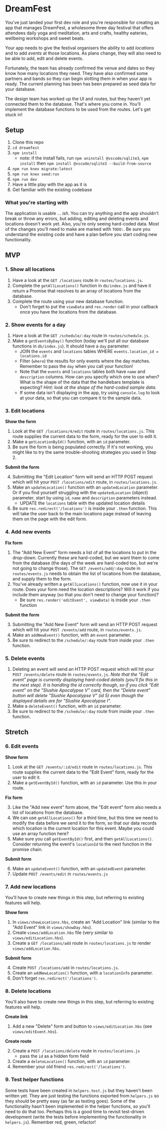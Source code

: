 # DreamFest

You've just landed your first dev role and you're responsible for creating an app that manages DreamFest, a wholesome three day festival that offers attendees daily yoga and meditation, arts and crafts, healthy eateries, wellbeing workshops and sweet beats.

Your app needs to give the festival organisers the ability to add _locations_ and to add _events_ at those locations. As plans change, they will also need to be able to add, edit and delete events.

Fortunately, the team has already confirmed the venue and dates so they know how many locations they need. They have also confirmed some partners and bands so they can begin slotting them in when your app is ready. The current planning has been has been prepared as seed data for your database.

The design team has worked up the UI and routes, but they haven't yet connected them to the database. That's where you come in. You'll implement the database functions to be used from the routes. Let's get stuck in!

## Setup

1. Clone this repo
1. `cd dreamfest`
1. `npm install`
    * note: if the install fails, run `npm uninstall @vscode/sqlite3`, `npm install` then `npm install @vscode/sqlite3 --build-from-source`
1. `npm run knex migrate:latest`
1. `npm run knex seed:run`
1. `npm run dev`
1. Have a little play with the app as it is
1. Get familiar with the existing codebase

### What you're starting with

The application is usable ... _ish_. You can try anything and the app shouldn't break or throw any errors, but adding, editing and deleting events and locations doesn't work yet. Also, you're only seeing hard-coded data. Most of the changes you'll need to make are marked with `TODO:`. Be sure you understand the existing code and have a plan before you start coding new functionality.

## MVP

### 1. Show all locations

1. Have a look at the `GET /locations` route in `routes/locations.js`.
1. Complete the `getAllLocations()` function in `db/index.js` and have it return a Promise that resolves to an array of locations from the database.
1. Complete the route using your new database function.
    * Don't forget to put the `viewData` and `res.render` call in your callback once you have the locations from the database.

### 2. Show events for a day

1. Have a look at the `GET /schedule/:day` route in `routes/schedule.js`.
1. Make a `getEventsByDay()` function (today we'll put all our database functions in `db/index.js`). It should have a `day` parameter.
    * JOIN the `events` and `locations` tables WHERE `events.location_id = locations.id`
    * Filter (`where`) the results for only events where the day matches. Remember to pass the `day` when you call your function!
    * Note that the `events` and `locations` tables both have `name` and `description` columns. How can you specify which one to use when? What is the shape of the data that the handlebars template is expecting? _Hint: look at the shape of the hard-coded sample data._
    * If some data isn't displaying in the app, try using `console.log` to look at your data, so that you can compare it to the sample data.

### 3. Edit locations

**Show the form**

1. Look at the `GET /locations/4/edit` route in `routes/locations.js`. This route supplies the current data to the form, ready for the user to edit it.
2. Make a `getLocationById()` function, with an `id` parameter.
3. Be sure the form is being populated correctly. If it's not working, you might like to try the same trouble-shooting strategies you used in Step 2.

**Submit the form**

4. Submitting the "Edit Location" form will send an HTTP POST request which will hit your `POST /locations/edit` route, in `routes/locations.js`.
5. Make an `updateLocation()` function with an `updatedLocation` parameter. Or if you find yourself struggling with the `updatedLocation` (object) parameter, start by using `id`, `name` and `description` parameters instead. 
    * UPDATE the `locations` table with the updated location details
6. Be sure `res.redirect('/locations')` is inside your `.then` function. This will take the user back to the main locations page instead of leaving them on the page with the edit form. 

### 4. Add new events

**Fix form**

1. The "Add New Event" form needs a list of all the locations to put in the drop-down. Currently these are hard-coded, but we want them to come from the database (the days of the week are hard-coded too, but we're not going to change those). The `GET /events/add/:day` route in `routes/events.js` needs to obtain the list of locations from the database, and supply them to the form. 
2. You've already written a `getAllLocations()` function, now use it in your route. Does your form need the location descriptions? Will it work if you include them anyway (so that you don't need to change your function)? 
    * Be sure `res.render('editEvent', viewData)` is inside your `.then` function

**Submit the form**

3. Submitting the "Add New Event" form will send an HTTP POST request which will hit your `POST /events/add` route, in `routes/events.js`.
4. Make an `addNewEvent()` function, with an `event` parameter.
5. Be sure to redirect to the `/schedule/:day` route from inside your `.then` function.

### 5. Delete events

1. Deleting an event will send an HTTP POST request which will hit your `POST /events/delete` route in `routes/events.js`.
_Note that the "Edit event" page is currently displaying hard-coded details (you'll fix this in the next step). It is handling the id correctly though, so if you click "Edit event" on the "Slushie Apocalypse V" card, then the "Delete event" button will delete "Slushie Apocalypse V" (id 5) even though the displayed details are for "Slushie Apocalypse I"._
1. Make a `deleteEvent()` function, with an `id` parameter.
1. Be sure to redirect to the `/schedule/:day` route from inside your `.then` function.

## Stretch

### 6. Edit events

**Show form**

1. Look at the `GET /events/:id/edit` route in `routes/locations.js`. This route supplies the current data to the "Edit Event" form, ready for the user to edit it.
2. Make a `getEventById()` function, with an `id` parameter. Use this in your route. 

**Fix form**

3. Like the "Add new event" form above, the "Edit event" form also needs a list of locations from the database. 
4. We can use `getAllLocations()` for a third time, but this time we need to modify the data before we send it to the form, so that our data records which location is the current location for this event. Maybe you could use an array function here? 
5. Make sure you call `getEventById()` first, and then `getAllLocations()`. Consider returning the event's `locationId` to the next function in the promise chain.

**Submit form**

6. Make an `updateEvent()` function, with an `updatedEvent` parameter.
7. Update `POST /events/edit` in `routes/events.js`

### 7. Add new locations

You'll have to create new things in this step, but referring to existing features will help.

**Show form**

1. In `views/showLocations.hbs`, create an "Add Location" link (similar to the "Add Event" link in `views/showDay.hbs`).
2. Create `views/addLocation.hbs` file (very similar to `views/editLocation.hbs`).
3. Create a `GET /locations/add` route in `routes/locations.js` to render `views/addLocation.hbs`.

**Submit form**

4. Create `POST /locations/add` in `routes/locations.js`.
5. Create an `addNewLocation()` function, with a `locationInfo` parameter.
6. Don't forget `res.redirect('/locations')`.

### 8. Delete locations

You'll also have to create new things in this step, but referring to existing features will help.

**Create link**

1. Add a new "Delete" form and button to `views/editLocation.hbs` (see `views/editEvent.hbs`).

**Create route**

2. Create a `POST /locations/delete` route in `routes/locations.js`
    - pass the `id` as a hidden form field
3. Create a `deleteLocation()` function, with an `id` parameter.
4. Remember your old friend `res.redirect('/locations')`.

### 9. Test helper functions

Some tests have been created in `helpers.test.js` but they haven't been written yet. They are just testing the functions exported from `helpers.js` so they should be pretty easy (as far as testing goes). Some of the functionality hasn't been implemented in the helper functions, so you'll need to do that too. Perhaps this is a good time to revisit test-driven development (write the tests before implementing the functionality in `helpers.js`). Remember red, green, refactor!
